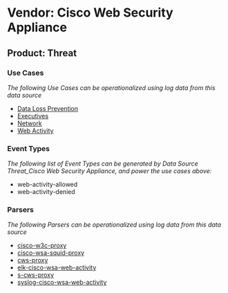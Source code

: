 Vendor: Cisco Web Security Appliance
====================================
Product: Threat
---------------

### Use Cases

_The following Use Cases can be operationalized using log data from this data source_

* [Data Loss Prevention](../UseCases/usecase_data_loss_prevention.md)
* [Executives](../UseCases/usecase_executives.md)
* [Network](../UseCases/usecase_network.md)
* [Web Activity](../UseCases/usecase_web_activity.md)


### Event Types

_The following list of Event Types can be generated by Data Source Threat_Cisco Web Security Appliance, and power the use cases above:_

- web-activity-allowed
- web-activity-denied


### Parsers

_The following Parsers can be operationalized using log data from this data source_

* [cisco-w3c-proxy](../Parsers/parserContent_cisco-w3c-proxy.md)
* [cisco-wsa-squid-proxy](../Parsers/parserContent_cisco-wsa-squid-proxy.md)
* [cws-proxy](../Parsers/parserContent_cws-proxy.md)
* [elk-cisco-wsa-web-activity](../Parsers/parserContent_elk-cisco-wsa-web-activity.md)
* [s-cws-proxy](../Parsers/parserContent_s-cws-proxy.md)
* [syslog-cisco-wsa-web-activity](../Parsers/parserContent_syslog-cisco-wsa-web-activity.md)

